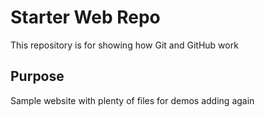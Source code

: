 # Starter Web Repo

This repository is for showing how Git and GitHub work

## Purpose

Sample website with plenty of files for demos
adding again